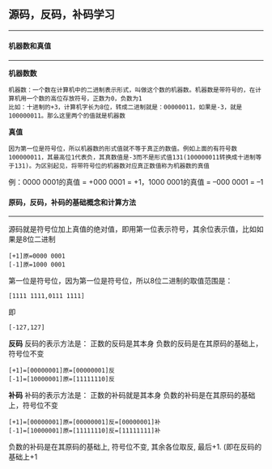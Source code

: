 ## 源码，反码，补码学习 ##
- - -
#### 机器数和真值 ####
- - -
<b>机器数数</b>
```
机器数：一个数在计算机中的二进制表示形式，叫做这个数的机器数。机器数是带符号的，在计算机用一个数的高位存放符号，正数为0，负数为1
比如：十进制的+3，计算机字长为8位，转成二进制就是：00000011，如果是-3，就是100000011。那么这里两个的值就是机器数
```

<b>真值</b>
```
因为第一位是符号位，所以机器数的形式值就不等于真正的数值。例如上面的有符号数100000011，其最高位1代表负，其真数值是-3而不是形式值131(100000011转换成十进制等于131)。为区别起见，将带符号位的机器数对应真正数值称为机器数的真值
```
例：0000 0001的真值 = +000 0001 = +1，1000 0001的真值 = –000 0001 = –1

#### 原码，反码，补码的基础概念和计算方法 ####
- - - 
源码就是符号位加上真值的绝对值，即用第一位表示符号，其余位表示值，比如如果是8位二进制
```
[+1]原=0000 0001
[-1]原=1000 0001
```
第一位是符号位，因为第一位是符号位，所以8位二进制的取值范围是：
```
[1111 1111,0111 1111]
```
即
```
[-127,127]
```

<b>反码</b>
反码的表示方法是：
正数的反码是其本身
负数的反码是在其原码的基础上，符号位不变
```
[+1]=[00000001]原=[00000001]反
[-1]=[10000001]原=[11111110]反
```


<b>补码</b>
补码的表示方法是：
正数的补码就是其本身
负数的补码是在其原码的基础上，符号位不变
```
[+1]=[00000001]原=[00000001]反=[00000001]补
[-1]=[10000001]原=[11111110]反=[11111111]补
```
负数的补码是在其原码的基础上, 符号位不变, 其余各位取反, 最后+1. (即在反码的基础上+1